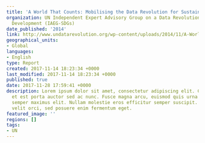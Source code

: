 ```yaml
---
title: 'A World That Counts: Mobilising the Data Revolution for Sustainable Development'
organization: UN Independent Expert Advisory Group on a Data Revolution for Sustainable
  Development (IAEG-SDGs)
date_published: '2014'
link: http://www.undatarevolution.org/wp-content/uploads/2014/11/A-World-That-Counts.pdf
geographical_units:
- Global
languages:
- English
type: Report
created: 2017-11-14 18:23:34 +0000
last_modified: 2017-11-14 18:23:34 +0000
published: true
date: 2017-11-28 17:59:41 +0000
description: Lorem ipsum dolor sit amet, consectetur adipiscing elit. Cras in nibh
  et est porta auctor sed ac nunc. Fusce magna arcu, euismod quis urna elementum,
  semper maximus elit. Nullam molestie eros efficitur semper suscipit. Curabitur eleifend
  velit orci, sed posuere enim fermentum eget.
featured_image: ''
regions: []
tags:
- UN
---
```



